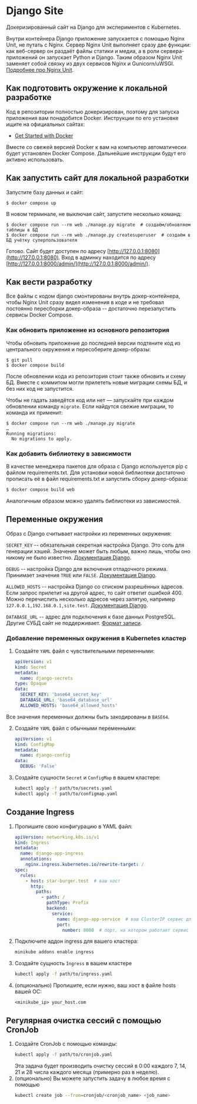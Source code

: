 # Django Site

Докеризированный сайт на Django для экспериментов с Kubernetes.

Внутри контейнера Django приложение запускается с помощью Nginx Unit, не путать с Nginx. Сервер Nginx Unit выполняет сразу две функции: как веб-сервер он раздаёт файлы статики и медиа, а в роли сервера-приложений он запускает Python и Django. Таким образом Nginx Unit заменяет собой связку из двух сервисов Nginx и Gunicorn/uWSGI. [Подробнее про Nginx Unit](https://unit.nginx.org/).

## Как подготовить окружение к локальной разработке

Код в репозитории полностью докеризирован, поэтому для запуска приложения вам понадобится Docker. Инструкции по его установке ищите на официальных сайтах:

- [Get Started with Docker](https://www.docker.com/get-started/)

Вместе со свежей версией Docker к вам на компьютер автоматически будет установлен Docker Compose. Дальнейшие инструкции будут его активно использовать.

## Как запустить сайт для локальной разработки

Запустите базу данных и сайт:

```shell
$ docker compose up
```

В новом терминале, не выключая сайт, запустите несколько команд:

```shell
$ docker compose run --rm web ./manage.py migrate  # создаём/обновляем таблицы в БД
$ docker compose run --rm web ./manage.py createsuperuser  # создаём в БД учётку суперпользователя
```

Готово. Сайт будет доступен по адресу [http://127.0.0.1:8080](http://127.0.0.1:8080). Вход в админку находится по адресу [http://127.0.0.1:8000/admin/](http://127.0.0.1:8000/admin/).

## Как вести разработку

Все файлы с кодом django смонтированы внутрь докер-контейнера, чтобы Nginx Unit сразу видел изменения в коде и не требовал постоянно пересборки докер-образа -- достаточно перезапустить сервисы Docker Compose.

### Как обновить приложение из основного репозитория

Чтобы обновить приложение до последней версии подтяните код из центрального окружения и пересоберите докер-образы:

``` shell
$ git pull
$ docker compose build
```

После обновлении кода из репозитория стоит также обновить и схему БД. Вместе с коммитом могли прилететь новые миграции схемы БД, и без них код не запустится.

Чтобы не гадать заведётся код или нет — запускайте при каждом обновлении команду `migrate`. Если найдутся свежие миграции, то команда их применит:

```shell
$ docker compose run --rm web ./manage.py migrate
…
Running migrations:
  No migrations to apply.
```

### Как добавить библиотеку в зависимости

В качестве менеджера пакетов для образа с Django используется pip с файлом requirements.txt. Для установки новой библиотеки достаточно прописать её в файл requirements.txt и запустить сборку докер-образа:

```sh
$ docker compose build web
```

Аналогичным образом можно удалять библиотеки из зависимостей.

<a name="env-variables"></a>
## Переменные окружения

Образ с Django считывает настройки из переменных окружения:

`SECRET_KEY` -- обязательная секретная настройка Django. Это соль для генерации хэшей. Значение может быть любым, важно лишь, чтобы оно никому не было известно. [Документация Django](https://docs.djangoproject.com/en/3.2/ref/settings/#secret-key).

`DEBUG` -- настройка Django для включения отладочного режима. Принимает значения `TRUE` или `FALSE`. [Документация Django](https://docs.djangoproject.com/en/3.2/ref/settings/#std:setting-DEBUG).

`ALLOWED_HOSTS` -- настройка Django со списком разрешённых адресов. Если запрос прилетит на другой адрес, то сайт ответит ошибкой 400. Можно перечислить несколько адресов через запятую, например `127.0.0.1,192.168.0.1,site.test`. [Документация Django](https://docs.djangoproject.com/en/3.2/ref/settings/#allowed-hosts).

`DATABASE_URL` -- адрес для подключения к базе данных PostgreSQL. Другие СУБД сайт не поддерживает. [Формат записи](https://github.com/jacobian/dj-database-url#url-schema).


### Добавление переменных окружения в Kubernetes кластер

1. Создайте `YAML` файл c чувствительными переменными:

    ```yaml
    apiVersion: v1
    kind: Secret
    metadata:
      name: django-secrets
    type: Opaque
    data:
      SECRET_KEY: 'base64_secret_key'
      DATABASE_URL: 'base64_database_url'
      ALLOWED_HOSTS: 'base64_allowed_hosts'
    ```

Все значения переменных должны быть закодированы в `BASE64`.

2. Создайте `YAML` файл с обычными переменными:

    ```yaml
    apiVersion: v1
    kind: ConfigMap
    metadata:
      name: django-config
    data:
      DEBUG: 'False'
    ```

3. Создайте сущности `Secret` и `ConfigMap` в вашем кластере:
    ```bash
    kubectl apply -f path/to/secrets.yaml
    kubectl apply -f path/to/configmap.yaml
    ```
  
## Создание Ingress

1. Пропишите свою конфигурацию в YAML файл:
    ```yaml
    apiVersion: networking.k8s.io/v1
    kind: Ingress
    metadata:
      name: django-app-ingress
      annotations:
        nginx.ingress.kubernetes.io/rewrite-target: /
    spec:
      rules:
        - host: star-burger.test  # ваш хост
          http:
            paths:
              - path: /
                pathType: Prefix
                backend:
                  service:
                    name: django-app-service  # ваш ClusterIP сервис для deployment
                    port:
                      number: 8000  # порт, на котором работает сервис
    ```
2. Подключите аддон ingress для вашего кластера:
    ```bash
    minikube addons enable ingress
    ```
3. Создайте сущность `Ingress` в вашем кластере
    ```bash
    kubectl apply -f path/to/ingress.yaml
    ```
4. (опционально) Пропишите, если нужно, ваш хост в файле hosts вашей ОС:
    ```hosts
    <minikube_ip> your_host.com
    ```

## Регулярная очистка сессий с помощью CronJob

1. Создайте CronJob с помощью команды:
    ```bash
    kubectl apply -f path/to/cronjob.yaml
    ```
    Эта задача будет производить очистку сессий в 0:00 каждого 7, 14, 21 и 28 числа каждого месяца (примерно раз в неделю).
2. (опционально) Вы можете запустить задачу в любое время с помощью
    ```bash
    kubectl create job --from=cronjob/<cronjob_name> <job_name>
    ```